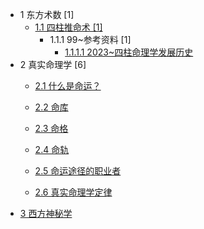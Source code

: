   - 1 东方术数 [1]
    - [1.1 四柱推命术 [1]](/东方术数/四柱推命术/README.md)
      - 1.1.1 99~参考资料 [1]
        - [1.1.1.1 2023~四柱命理学发展历史](/东方术数/四柱推命术/99~参考资料/2023~四柱命理学发展历史.md)
  - 2 真实命理学 [6]
    - [2.1 什么是命运？](/真实命理学/什么是命运？.md)
    - [2.2 命库](/真实命理学/命库/README.md)
      
    - [2.3 命格](/真实命理学/命格/README.md)
      
    - [2.4 命轨](/真实命理学/命轨/README.md)
      
    - [2.5 命运途径的职业者](/真实命理学/命运途径的职业者.md)
    - [2.6 真实命理学定律](/真实命理学/真实命理学定律.md)
  - [3 西方神秘学](/西方神秘学/README.md)
    